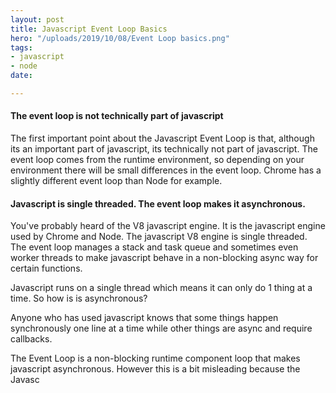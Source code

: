 ```yaml
---
layout: post
title: Javascript Event Loop Basics
hero: "/uploads/2019/10/08/Event Loop basics.png"
tags:
- javascript
- node
date: 

---
```

#### The event loop is not technically part of javascript

The first important point about the Javascript Event Loop is that, although its an important part of javascript, its technically not part of javascript. The event loop comes from the runtime environment, so depending on your environment there will be small differences in the event loop. Chrome has a slightly different event loop than Node for example.

#### Javascript is single threaded. The event loop makes it asynchronous.

You've probably heard of the V8 javascript engine. It is the javascript engine used by Chrome and Node. The javascript V8 engine is single threaded. The event loop manages a stack and task queue and sometimes even worker threads to make javascript behave in a non-blocking async way for certain functions.

  
  
Javascript runs on a single thread which means it can only do 1 thing at a time. So how is is asynchronous?

Anyone who has used javascript knows that some things happen synchronously one line at a time while other things are async and require callbacks.

The Event Loop is a non-blocking runtime component loop that makes javascript asynchronous. However this is a bit misleading because the Javasc